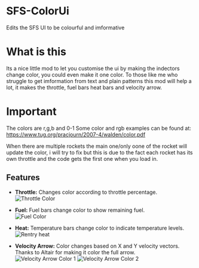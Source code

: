 # SFS-ColorUi
Edits the SFS UI to be colourful and imformative

# What is this
Its a nice little mod to let you customise the ui by making the indectors change color, you could even make it one color.
To those like me who struggle to get imformation from text and plain patterns this mod will help a lot, it makes the throttle, fuel bars heat bars and velocity arrow.

# Important
The colors are r,g,b and 0-1
Some color and rgb examples can be found at: https://www.tug.org/pracjourn/2007-4/walden/color.pdf

When there are multiple rockets the main one/only oone of the rocket will update the color, i will try to fix but this is due to the fact each rocket has its own throttle and the code gets the first one when you load in.

## Features
- **Throttle:** Changes color according to throttle percentage. <br>
  ![Throttle Color](https://github.com/Cratior/SFS-ColorUi/assets/55932656/1f0bafd5-953c-4a92-8631-3030d8765635)

- **Fuel:** Fuel bars change color to show remaining fuel.<br>
  ![Fuel Color](https://github.com/Cratior/SFS-ColorUi/assets/55932656/34620d66-6ecd-46d0-b912-1794a1af4dfe)

- **Heat:** Temperature bars change color to indicate temperature levels.<br>
  ![Rentry heat](https://github.com/Cratior/SFS-ColorUi/assets/55932656/c51ee5ef-1df9-4d04-b160-1796c3bcf875)

- **Velocity Arrow:** Color changes based on X and Y velocity vectors.<br>
Thanks to Altair for making it color the full arrow.<br>
  ![Velocity Arrow Color 1](https://github.com/Cratior/SFS-ColorUi/assets/55932656/8374bace-5495-476a-a6d1-441b735ea26c)
  ![Velocity Arrow Color 2](https://github.com/Cratior/SFS-ColorUi/assets/55932656/a47cb753-8bfe-4d15-9bcf-27b80231012b)
